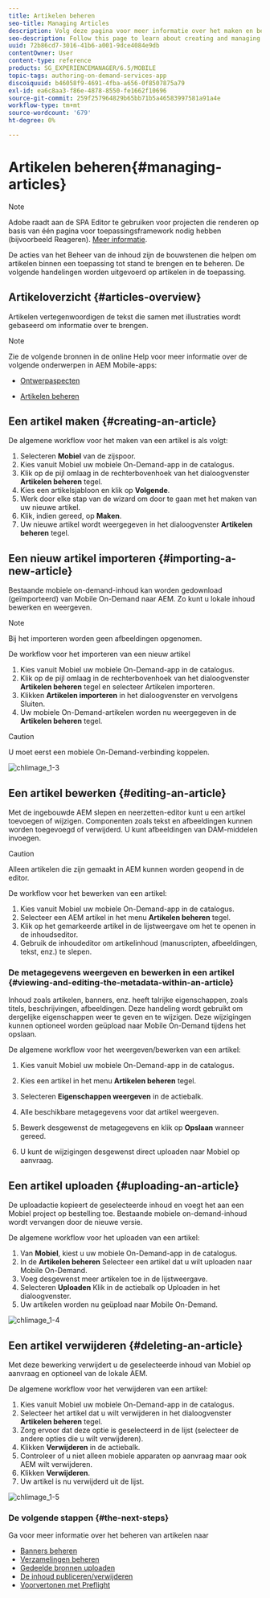 ```yaml
---
title: Artikelen beheren
seo-title: Managing Articles
description: Volg deze pagina voor meer informatie over het maken en beheren van artikelen.
seo-description: Follow this page to learn about creating and managing Articles.
uuid: 72b86cd7-3016-41b6-a001-9dce4084e9db
contentOwner: User
content-type: reference
products: SG_EXPERIENCEMANAGER/6.5/MOBILE
topic-tags: authoring-on-demand-services-app
discoiquuid: b46058f9-4691-4fba-a656-0f8507875a79
exl-id: ea6c8aa3-f86e-4878-8550-fe1662f10696
source-git-commit: 259f257964829b65bb71b5a46583997581a91a4e
workflow-type: tm+mt
source-wordcount: '679'
ht-degree: 0%

---
```


# Artikelen beheren{#managing-articles}

>[!NOTE]
>
>Adobe raadt aan de SPA Editor te gebruiken voor projecten die renderen op basis van één pagina voor toepassingsframework nodig hebben (bijvoorbeeld Reageren). [Meer informatie](/help/sites-developing/spa-overview.md).

De acties van het Beheer van de inhoud zijn de bouwstenen die helpen om artikelen binnen een toepassing tot stand te brengen en te beheren. De volgende handelingen worden uitgevoerd op artikelen in de toepassing.

## Artikeloverzicht {#articles-overview}

Artikelen vertegenwoordigen de tekst die samen met illustraties wordt gebaseerd om informatie over te brengen.

>[!NOTE]
>
>Zie de volgende bronnen in de online Help voor meer informatie over de volgende onderwerpen in AEM Mobile-apps:
>
>* [Ontwerpaspecten](https://helpx.adobe.com/digital-publishing-solution/help/design-app.html)
>
>* [Artikelen beheren](https://helpx.adobe.com/digital-publishing-solution/help/creating-articles.html)
>

## Een artikel maken {#creating-an-article}

De algemene workflow voor het maken van een artikel is als volgt:

1. Selecteren **Mobiel** van de zijspoor.
1. Kies vanuit Mobiel uw mobiele On-Demand-app in de catalogus.
1. Klik op de pijl omlaag in de rechterbovenhoek van het dialoogvenster **Artikelen beheren** tegel.
1. Kies een artikelsjabloon en klik op **Volgende**.
1. Werk door elke stap van de wizard om door te gaan met het maken van uw nieuwe artikel.
1. Klik, indien gereed, op **Maken**.
1. Uw nieuwe artikel wordt weergegeven in het dialoogvenster **Artikelen beheren** tegel.

## Een nieuw artikel importeren {#importing-a-new-article}

Bestaande mobiele on-demand-inhoud kan worden gedownload (geïmporteerd) van Mobile On-Demand naar AEM. Zo kunt u lokale inhoud bewerken en weergeven.

>[!NOTE]
>
>Bij het importeren worden geen afbeeldingen opgenomen.

De workflow voor het importeren van een nieuw artikel

1. Kies vanuit Mobiel uw mobiele On-Demand-app in de catalogus.
1. Klik op de pijl omlaag in de rechterbovenhoek van het dialoogvenster **Artikelen beheren** tegel en selecteer Artikelen importeren.
1. Klikken **Artikelen importeren** in het dialoogvenster en vervolgens Sluiten.
1. Uw mobiele On-Demand-artikelen worden nu weergegeven in de **Artikelen beheren** tegel.

>[!CAUTION]
>
>U moet eerst een mobiele On-Demand-verbinding koppelen.

![chlimage_1-3](assets/chlimage_1-3.gif)

## Een artikel bewerken {#editing-an-article}

Met de ingebouwde AEM slepen en neerzetten-editor kunt u een artikel toevoegen of wijzigen. Componenten zoals tekst en afbeeldingen kunnen worden toegevoegd of verwijderd. U kunt afbeeldingen van DAM-middelen invoegen.

>[!CAUTION]
>
>Alleen artikelen die zijn gemaakt in AEM kunnen worden geopend in de editor.

De workflow voor het bewerken van een artikel:

1. Kies vanuit Mobiel uw mobiele On-Demand-app in de catalogus.
1. Selecteer een AEM artikel in het menu **Artikelen beheren** tegel.
1. Klik op het gemarkeerde artikel in de lijstweergave om het te openen in de inhoudseditor.
1. Gebruik de inhoudeditor om artikelinhoud (manuscripten, afbeeldingen, tekst, enz.) te slepen.

### De metagegevens weergeven en bewerken in een artikel {#viewing-and-editing-the-metadata-within-an-article}

Inhoud zoals artikelen, banners, enz. heeft talrijke eigenschappen, zoals titels, beschrijvingen, afbeeldingen. Deze handeling wordt gebruikt om dergelijke eigenschappen weer te geven en te wijzigen. Deze wijzigingen kunnen optioneel worden geüpload naar Mobile On-Demand tijdens het opslaan.

De algemene workflow voor het weergeven/bewerken van een artikel:

1. Kies vanuit Mobiel uw mobiele On-Demand-app in de catalogus.
1. Kies een artikel in het menu **Artikelen beheren** tegel.

1. Selecteren **Eigenschappen weergeven** in de actiebalk.
1. Alle beschikbare metagegevens voor dat artikel weergeven.
1. Bewerk desgewenst de metagegevens en klik op **Opslaan** wanneer gereed.
1. U kunt de wijzigingen desgewenst direct uploaden naar Mobiel op aanvraag.

## Een artikel uploaden {#uploading-an-article}

De uploadactie kopieert de geselecteerde inhoud en voegt het aan een Mobiel project op bestelling toe. Bestaande mobiele on-demand-inhoud wordt vervangen door de nieuwe versie.

De algemene workflow voor het uploaden van een artikel:

1. Van **Mobiel**, kiest u uw mobiele On-Demand-app in de catalogus.
1. In de **Artikelen beheren** Selecteer een artikel dat u wilt uploaden naar Mobile On-Demand.
1. Voeg desgewenst meer artikelen toe in de lijstweergave.
1. Selecteren **Uploaden** Klik in de actiebalk op Uploaden in het dialoogvenster.
1. Uw artikelen worden nu geüpload naar Mobile On-Demand.

![chlimage_1-4](assets/chlimage_1-4.gif)

## Een artikel verwijderen {#deleting-an-article}

Met deze bewerking verwijdert u de geselecteerde inhoud van Mobiel op aanvraag en optioneel van de lokale AEM.

De algemene workflow voor het verwijderen van een artikel:

1. Kies vanuit Mobiel uw mobiele On-Demand-app in de catalogus.
1. Selecteer het artikel dat u wilt verwijderen in het dialoogvenster **Artikelen beheren** tegel.
1. Zorg ervoor dat deze optie is geselecteerd in de lijst (selecteer de andere opties die u wilt verwijderen).
1. Klikken **Verwijderen** in de actiebalk.
1. Controleer of u niet alleen mobiele apparaten op aanvraag maar ook AEM wilt verwijderen.
1. Klikken **Verwijderen**.
1. Uw artikel is nu verwijderd uit de lijst.

![chlimage_1-5](assets/chlimage_1-5.gif)

### De volgende stappen {#the-next-steps}

Ga voor meer informatie over het beheren van artikelen naar

* [Banners beheren](/help/mobile/mobile-on-demand-managing-banners.md)
* [Verzamelingen beheren](/help/mobile/mobile-on-demand-managing-collections.md)
* [Gedeelde bronnen uploaden](/help/mobile/mobile-on-demand-shared-resources.md)
* [De inhoud publiceren/verwijderen](/help/mobile/mobile-on-demand-publishing-unpublishing.md)
* [Voorvertonen met Preflight](/help/mobile/aem-mobile-manage-ondemand-services.md)
